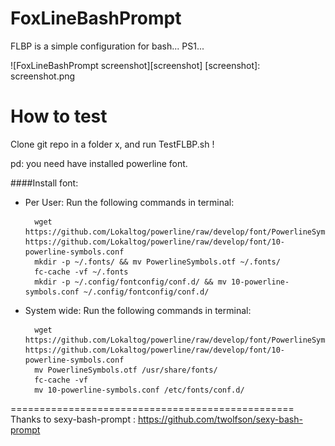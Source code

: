 FoxLineBashPrompt
=================

FLBP is a simple  configuration for bash... PS1...

![FoxLineBashPrompt screenshot][screenshot]
[screenshot]: screenshot.png


How to test
===========

Clone git repo in a folder x, and run TestFLBP.sh !

pd: you need have installed powerline font.

####Install font:
* Per User:
Run the following commands in terminal:


        wget https://github.com/Lokaltog/powerline/raw/develop/font/PowerlineSymbols.otf https://github.com/Lokaltog/powerline/raw/develop/font/10-powerline-symbols.conf
        mkdir -p ~/.fonts/ && mv PowerlineSymbols.otf ~/.fonts/
        fc-cache -vf ~/.fonts
        mkdir -p ~/.config/fontconfig/conf.d/ && mv 10-powerline-symbols.conf ~/.config/fontconfig/conf.d/
    
* System wide:
Run the following commands in terminal:


        wget https://github.com/Lokaltog/powerline/raw/develop/font/PowerlineSymbols.otf https://github.com/Lokaltog/powerline/raw/develop/font/10-powerline-symbols.conf
        mv PowerlineSymbols.otf /usr/share/fonts/
        fc-cache -vf
        mv 10-powerline-symbols.conf /etc/fonts/conf.d/

=================================================
Thanks to sexy-bash-prompt : https://github.com/twolfson/sexy-bash-prompt
